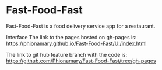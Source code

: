 # Fast-Food-Fast
Fast-Food-Fast is a food delivery service app for a restaurant.


Interface The link to the pages hosted on gh-pages is: https://phionamary.github.io/Fast-Food-Fast/UI/index.html

The link to git hub feature branch with the code is: https://github.com/Phionamary/Fast-Food-Fast/tree/gh-pages
